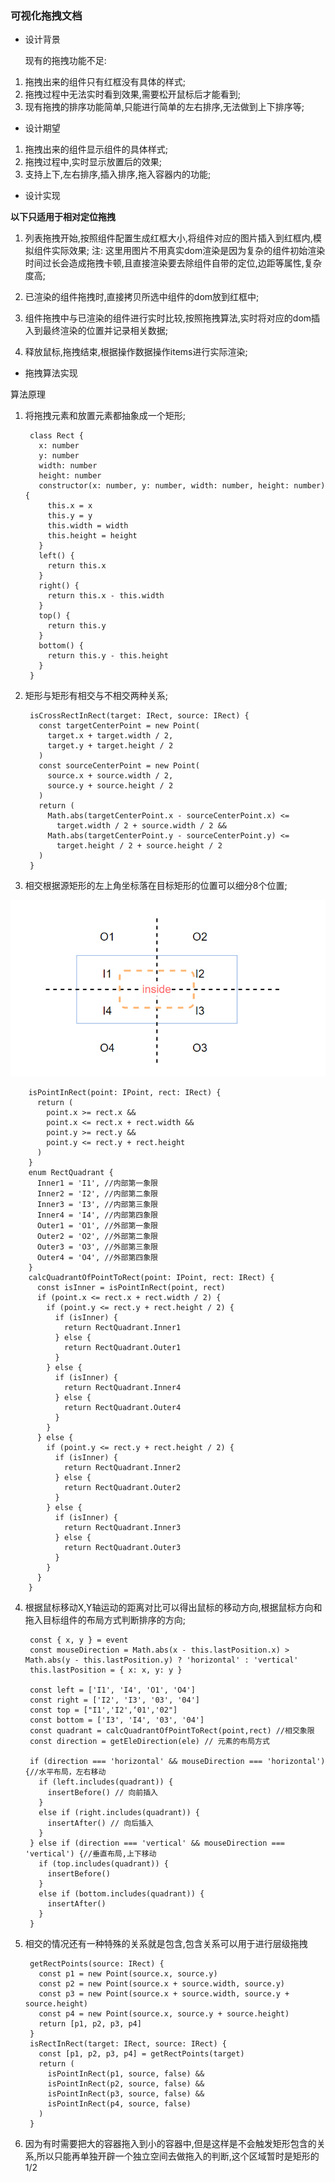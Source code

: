 ### 可视化拖拽文档

* 设计背景

  现有的拖拽功能不足:

1. 拖拽出来的组件只有红框没有具体的样式;
2. 拖拽过程中无法实时看到效果,需要松开鼠标后才能看到;
3. 现有拖拽的排序功能简单,只能进行简单的左右排序,无法做到上下排序等;

* 设计期望

1. 拖拽出来的组件显示组件的具体样式;
2. 拖拽过程中,实时显示放置后的效果;
3. 支持上下,左右排序,插入排序,拖入容器内的功能;

* 设计实现

<b>以下只适用于相对定位拖拽</b>

1. 列表拖拽开始,按照组件配置生成红框大小,将组件对应的图片插入到红框内,模拟组件实际效果;
   注: 这里用图片不用真实dom渲染是因为复杂的组件初始渲染时间过长会造成拖拽卡顿,且直接渲染要去除组件自带的定位,边距等属性,复杂度高;

2. 已渲染的组件拖拽时,直接拷贝所选中组件的dom放到红框中;
3. 组件拖拽中与已渲染的组件进行实时比较,按照拖拽算法,实时将对应的dom插入到最终渲染的位置并记录相关数据;
4. 释放鼠标,拖拽结束,根据操作数据操作items进行实际渲染;

* 拖拽算法实现

算法原理
1. 将拖拽元素和放置元素都抽象成一个矩形;

        class Rect {
          x: number
          y: number
          width: number
          height: number
          constructor(x: number, y: number, width: number, height: number) {
            this.x = x
            this.y = y
            this.width = width
            this.height = height
          }
          left() {
            return this.x
          }
          right() {
            return this.x - this.width
          }
          top() {
            return this.y
          }
          bottom() {
            return this.y - this.height
          }
        }

2. 矩形与矩形有相交与不相交两种关系;

        isCrossRectInRect(target: IRect, source: IRect) {
          const targetCenterPoint = new Point(
            target.x + target.width / 2,
            target.y + target.height / 2
          )
          const sourceCenterPoint = new Point(
            source.x + source.width / 2,
            source.y + source.height / 2
          )
          return (
            Math.abs(targetCenterPoint.x - sourceCenterPoint.x) <=
              target.width / 2 + source.width / 2 &&
            Math.abs(targetCenterPoint.y - sourceCenterPoint.y) <=
              target.height / 2 + source.height / 2
          )
        }

3. 相交根据源矩形的左上角坐标落在目标矩形的位置可以细分8个位置;

![img](./img/rectRelation.png)

        isPointInRect(point: IPoint, rect: IRect) {
          return (
            point.x >= rect.x &&
            point.x <= rect.x + rect.width &&
            point.y >= rect.y &&
            point.y <= rect.y + rect.height
          )
        }
        enum RectQuadrant {
          Inner1 = 'I1', //内部第一象限
          Inner2 = 'I2', //内部第二象限
          Inner3 = 'I3', //内部第三象限
          Inner4 = 'I4', //内部第四象限
          Outer1 = 'O1', //外部第一象限
          Outer2 = 'O2', //外部第二象限
          Outer3 = 'O3', //外部第三象限
          Outer4 = 'O4', //外部第四象限
        }
        calcQuadrantOfPointToRect(point: IPoint, rect: IRect) {
          const isInner = isPointInRect(point, rect)
          if (point.x <= rect.x + rect.width / 2) {
            if (point.y <= rect.y + rect.height / 2) {
              if (isInner) {
                return RectQuadrant.Inner1
              } else {
                return RectQuadrant.Outer1
              }
            } else {
              if (isInner) {
                return RectQuadrant.Inner4
              } else {
                return RectQuadrant.Outer4
              }
            }
          } else {
            if (point.y <= rect.y + rect.height / 2) {
              if (isInner) {
                return RectQuadrant.Inner2
              } else {
                return RectQuadrant.Outer2
              }
            } else {
              if (isInner) {
                return RectQuadrant.Inner3
              } else {
                return RectQuadrant.Outer3
              }
            }
          }
        }

4. 根据鼠标移动X,Y轴运动的距离对比可以得出鼠标的移动方向,根据鼠标方向和拖入目标组件的布局方式判断排序的方向;

        const { x, y } = event
        const mouseDirection = Math.abs(x - this.lastPosition.x) > Math.abs(y - this.lastPosition.y) ? 'horizontal' : 'vertical'
        this.lastPosition = { x: x, y: y }

        const left = ['I1', 'I4', 'O1', 'O4']
        const right = ['I2', 'I3', '03', '04']
        const top = ["I1','I2',‘01','02"]
        const bottom = ['I3', 'I4', '03', '04']
        const quadrant = calcQuadrantOfPointToRect(point,rect) //相交象限
        const direction = getEleDirection(ele) // 元素的布局方式

        if (direction === 'horizontal' && mouseDirection === 'horizontal') {//水平布局，左右移动
          if (left.includes(quadrant)) {
            insertBefore() // 向前插入
          }
          else if (right.includes(quadrant)) {
            insertAfter() // 向后插入
          }
        } else if (direction === 'vertical' && mouseDirection === 'vertical') {//垂直布局,上下移动
          if (top.includes(quadrant)) {
            insertBefore() 
          }
          else if (bottom.includes(quadrant)) {
            insertAfter()
          }
        }

5. 相交的情况还有一种特殊的关系就是包含,包含关系可以用于进行层级拖拽

        getRectPoints(source: IRect) {
          const p1 = new Point(source.x, source.y)
          const p2 = new Point(source.x + source.width, source.y)
          const p3 = new Point(source.x + source.width, source.y + source.height)
          const p4 = new Point(source.x, source.y + source.height)
          return [p1, p2, p3, p4]
        }
        isRectInRect(target: IRect, source: IRect) {
          const [p1, p2, p3, p4] = getRectPoints(target)
          return (
            isPointInRect(p1, source, false) &&
            isPointInRect(p2, source, false) &&
            isPointInRect(p3, source, false) &&
            isPointInRect(p4, source, false)
          )
        }

6. 因为有时需要把大的容器拖入到小的容器中,但是这样是不会触发矩形包含的关系,所以只能再单独开辟一个独立空间去做拖入的判断,这个区域暂时是矩形的1/2